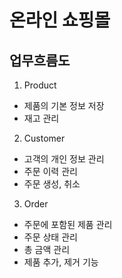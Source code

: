 # 온라인 쇼핑몰

## 업무흐름도


1. Product 
- 제품의 기본 정보 저장
- 재고 관리

2. Customer
- 고객의 개인 정보 관리
- 주문 이력 관리
- 주문 생성, 취소

3. Order
- 주문에 포함된 제품 관리
- 주문 상태 관리
- 총 금액 관리
- 제품 추가, 제거 기능

